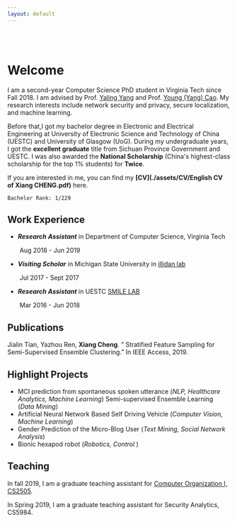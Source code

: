 ```yaml
---
layout: default
---
```


<br/><br/>

# Welcome

I am a second-year Computer Science PhD student in Virginia Tech since Fall 2018. I am advised by Prof. [Yaling Yang](https://www.faculty.ece.vt.edu/yyang8/index.html) and Prof. [Young (Yang) Cao](http://people.cs.vt.edu/~ycao/). My research interests include network security and privacy, secure localization, and machine learning. 

Before that,I got my bachelor degree in Electronic and Electrical Engineering at University of Electronic Science and Technology of China (UESTC) and University of Glasgow (UoG). During my undergraduate years, I got the **excellent graduate** title from Sichuan Province Government and UESTC.  I was also awarded the **National Scholarship** (China's highest-class scholarship for the top 1% students) for **Twice**. 

 If you are interested in me, you can find my **[CV](./assets/CV/English CV of Xiang CHENG.pdf)** here. 



`Bachelor Rank: 1/229`



## Work Experience 

- ***Research Assistant*** in Department of Computer Science, Virginia Tech 

  ​	Aug 2018 - Jun 2019

- ***Visiting Scholar***  in Michigan State University in  [illidan lab](http://illidanlab.github.io)

  ​	Jul 2017 - Sept 2017

- ***Research Assistant*** in UESTC [SMILE LAB](http://smilelab.uestc.edu.cn/en/)

  ​	Mar 2016 - Jun 2018


## Publications

Jialin Tian, Yazhou Ren, **Xiang Cheng**. ” Stratified Feature Sampling for Semi-Supervised Ensemble Clustering.” In IEEE Access, 2019. 


## Highlight Projects

- MCI prediction from spontaneous spoken utterance (*NLP, Healthcare Analytics, Machine Learning*)
   Semi-supervised Ensemble Learning (*Data Mining*)	
- Artificial Neural Network Based Self Driving Vehicle (*Computer Vision, Machine Learning*)
- Gender Prediction of the Micro-Blog User (*Text Mining, Social Network Analysis*)
- Bionic hexapod robot (*Robotics, Control* )


## Teaching

In fall 2019, I am a graduate teaching assistant for [Computer Organization I, CS2505](http://courses.cs.vt.edu/~cs2505/fall2019/).

In Spring 2019, I am a graduate teaching assistant for Security Analytics, CS5984. 

